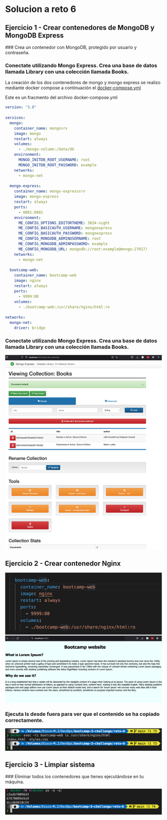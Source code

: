 # Solucion a reto 6

## Ejercicio 1 - Crear contenedores de MongoDB y MongoDB Express

### Crea un contenedor con MongoDB, protegido por usuario y contraseña.

### Conectate utilizando Mongo Express. Crea una base de datos llamada Library con una colección llamada Books.

La creación de los dos contenedores de mongo y mongo express se realizo mediante docker compose a continuación el [docker-compose.yml](https://github.com/GeorgeCodde/solucion-bootcamp-3-chalenge/blob/main/reto-6/mongo/docker-compose.yml)

Este es un fracmento del archivo docker-compose.yml

```yaml
version: "3.8"

services:
  mongo:
    container_name: mongosrv
    image: mongo
    restart: always
    volumes:
      - ./mongo-volume:/data/db
    environment:
      MONGO_INITDB_ROOT_USERNAME: root
      MONGO_INITDB_ROOT_PASSWORD: example
    networks:
      - mongo-net

  mongo-express:
    container_name: mongo-expresssrv
    image: mongo-express
    restart: always
    ports:
      - 8081:8081
    environment:
      ME_CONFIG_OPTIONS_EDITORTHEME: 3024-night
      ME_CONFIG_BASICAUTH_USERNAME: mongoexpress
      ME_CONFIG_BASICAUTH_PASSWORD: mongoexpress
      ME_CONFIG_MONGODB_ADMINUSERNAME: root
      ME_CONFIG_MONGODB_ADMINPASSWORD: example
      ME_CONFIG_MONGODB_URL: mongodb://root:example@mongo:27017/
    networks:
      - mongo-net

  bootcamp-web:
    container_name: bootcamp-web
    image: nginx
    restart: always
    ports:
      - 9999:80
    volumes:
      - ./bootcamp-web:/usr/share/nginx/html:ro

networks:
  mongo-net:
    driver: bridge
```

### Conectate utilizando Mongo Express. Crea una base de datos llamada Library con una colección llamada Books.

![Captura](../assets/screenshotReto6-1.png)

## Ejercicio 2 - Crear contenedor Nginx

![compose](../assets/screenshotReto6-2.png)
![sitio](../assets/screenshotReto6-3.png)

### Ejecuta ls desde fuera para ver que el contenido se ha copiado correctamente.

![ls desde fuera del contenedor](../assets/screenshotReto6-4.png)

## Ejercicio 3 - Limpiar sistema

### Eliminar todos los contenedores que tienes ejecutándose en tu máquina.

![ls desde fuera del contenedor](../assets/screenshotReto6-5.png)
